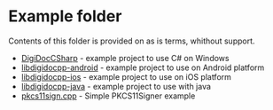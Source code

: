 # Example folder

Contents of this folder is provided on as is terms, whithout support.

* [DigiDocCSharp](./DigiDocCSharp/README.md) - example project to use C# on Windows
* [libdigidocpp-android](./libdigidocpp-android/README.md) - example project to use on Android platform
* [libdigidocpp-ios](./libdigidocpp-ios/README.md) - example project to use on iOS platform
* [libdigidocpp-java](./libdigidocpp-java/README.md) - example project to use with java
* [pkcs11sign.cpp](pkcs11sign.cpp) - Simple PKCS11Signer example
